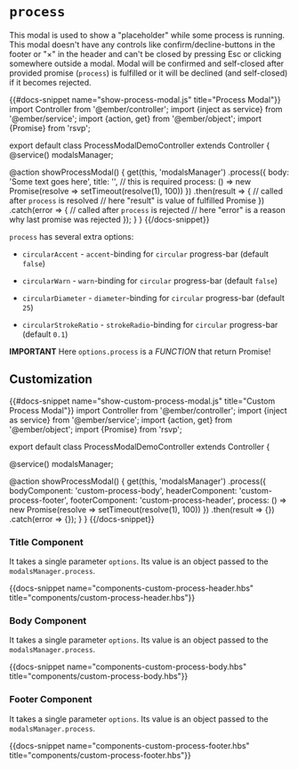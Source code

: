 # `process`

This modal is used to show a "placeholder" while some process is running. This modal doesn't have any controls like confirm/decline-buttons in the footer or "×" in the header and can't be closed by pressing Esc or clicking somewhere outside a modal. Modal will be confirmed and self-closed after provided promise (`process`) is fulfilled or it will be declined (and self-closed) if it becomes rejected.

{{#docs-snippet name="show-process-modal.js" title="Process Modal"}}
import Controller from '@ember/controller';
import {inject as service} from '@ember/service';
import {action, get} from '@ember/object';
import {Promise} from 'rsvp';

export default class ProcessModalDemoController extends Controller {
  @service()
  modalsManager;

  @action
  showProcessModal() {
    get(this, 'modalsManager')
      .process({
        body: 'Some text goes here',
        title: '',
        // this is required
        process: () => new Promise(resolve => setTimeout(resolve(1), 100))
      })
      .then(result => {
        // called after `process` is resolved
        // here "result" is value of fulfilled Promise
      })
      .catch(error => {
        // called after `process` is rejected
        // here "error" is a reason why last promise was rejected
      });
  }
}
{{/docs-snippet}}

`process` has several extra options:

* `circularAccent` - `accent`-binding for `circular` progress-bar (default `false`)

* `circularWarn` - `warn`-binding for `circular` progress-bar (default `false`)

* `circularDiameter` - `diameter`-binding for `circular` progress-bar (default `25`)

* `circularStrokeRatio` - `strokeRadio`-binding for `circular` progress-bar (default `0.1`)
 
**IMPORTANT** Here `options.process` is a _FUNCTION_ that return Promise!

## Customization

{{#docs-snippet name="show-custom-process-modal.js" title="Custom Process Modal"}}
import Controller from '@ember/controller';
import {inject as service} from '@ember/service';
import {action, get} from '@ember/object';
import {Promise} from 'rsvp';

export default class ProcessModalDemoController extends Controller {

  @service()
  modalsManager;

  @action
  showProcessModal() {
    get(this, 'modalsManager')
      .process({
        bodyComponent: 'custom-process-body',
        headerComponent: 'custom-process-footer',
        footerComponent: 'custom-process-header',
        process: () => new Promise(resolve => setTimeout(resolve(1), 100))
      })
      .then(result => {})
      .catch(error => {});
  }
}
{{/docs-snippet}}

### Title Component

It takes a single parameter `options`. Its value is an object passed to the `modalsManager.process`.

{{docs-snippet name="components-custom-process-header.hbs" title="components/custom-process-header.hbs"}}

### Body Component

It takes a single parameter `options`. Its value is an object passed to the `modalsManager.process`.

{{docs-snippet name="components-custom-process-body.hbs" title="components/custom-process-body.hbs"}}

### Footer Component

It takes a single parameter `options`. Its value is an object passed to the `modalsManager.process`.

{{docs-snippet name="components-custom-process-footer.hbs" title="components/custom-process-footer.hbs"}}
